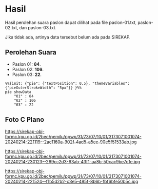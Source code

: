 # Hasil

Hasil perolehan suara paslon dapat dilihat pada file paslon-01.txt, paslon-02.txt, dan paslon-03.txt.

Jika tidak ada, artinya data tersebut belum ada pada SIREKAP.

## Perolehan Suara

 * Paslon 01: **84**.
 * Paslon 02: **106**.
 * Paslon 03: **22**.

```mermaid
%%{init: {"pie": {"textPosition": 0.5}, "themeVariables": {"pieOuterStrokeWidth": "5px"}} }%%
pie showData
    "01" : 84
    "02" : 106
    "03" : 22
```
## Foto C Plano

https://sirekap-obj-formc.kpu.go.id/2bec/pemilu/ppwp/31/73/07/10/01/3173071001074-20240214-221119--2ac1160a-902f-4ad5-a5ee-90e5f51533ab.jpg

https://sirekap-obj-formc.kpu.go.id/2bec/pemilu/ppwp/31/73/07/10/01/3173071001074-20240214-230123--269cc2d3-63ab-43f1-aa8b-50cac9be7dfe.jpg

https://sirekap-obj-formc.kpu.go.id/2bec/pemilu/ppwp/31/73/07/10/01/3173071001074-20240214-221524--f1b5d2b2-c3e5-485f-8b6b-fbf6bfe50b5c.jpg
